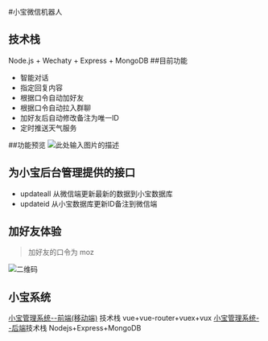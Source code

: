 #小宝微信机器人
## 技术栈
Node.js + Wechaty + Express + MongoDB
##目前功能
- 智能对话
- 指定回复内容
- 根据口令自动加好友
- 根据口令自动拉入群聊
- 加好友后自动修改备注为唯一ID
- 定时推送天气服务

##功能预览
![此处输入图片的描述][1]

## 为小宝后台管理提供的接口
- updateall
从微信端更新最新的数据到小宝数据库
- updateid
从小宝数据库更新ID备注到微信端
## 加好友体验
> 加好友的口令为 moz

![二维码](http://mozlee.com/githubimg/xbewm.jpeg)

## 小宝系统
[小宝管理系统--前端(移动端)][2] 技术栈 vue+vue-router+vuex+vux
[小宝管理系统--后端][3]技术栈 Nodejs+Express+MongoDB


  [1]: http://mozlee.com/githubimg/xbrobot.jpg
  [2]: https://github.com/MozLee/XiaoBaoManagement
  [3]: https://github.com/MozLee/XiaoBaoSystem